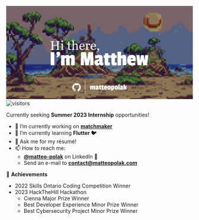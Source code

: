 ![Hi there, I'm Matthew](./assets/banner.png)
![visitors](https://visitor-badge.laobi.icu/badge?page_id=github/matteopolak)

Currently seeking **Summer 2023 Internship** opportunities!

- 🔭 I’m currently working on **[matchmaker](https://github.com/matteopolak/matchmaker)**
- 🌱 I’m currently learning **Flutter 🐦**
- 💬 Ask me for my résumé!
- 📫 How to reach me:
  - **[@matteo-polak](https://linkedin.com/in/matteo-polak)** on LinkedIn 💼
  - Send an e-mail to **[contact@matteopolak.com](mailto:contact@matteopolak.com)**

🌟 **Achievements**

- 2022 Skills Ontario Coding Competition Winner
- 2023 HackTheHill Hackathon
  - Cienna Major Prize Winner
  - Best Developer Experience Minor Prize Winner
  - Best Cybersecurity Project Minor Prize Winner
